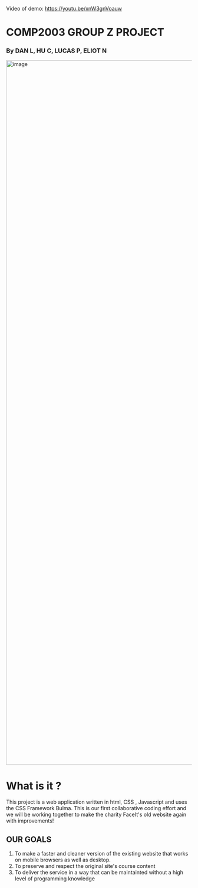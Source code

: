 Video of demo:
https://youtu.be/xnW3gnVoauw

# COMP2003 GROUP Z PROJECT #

### By DAN L, HU C, LUCAS P, ELIOT N ###


<img width="1912" alt="image" src="https://user-images.githubusercontent.com/91668519/211835805-2ca49a0c-a769-43db-b2bb-02095fc968b2.png">

  
  # What is it ? #
 This project is a web application written in html, CSS , Javascript and uses the CSS Framework Bulma. This is our first collaborative coding effort and we will be working together to make the charity FaceIt's old website again with improvements!
 
 ## OUR GOALS ##
 1) To make a faster and cleaner version of the existing website that works on mobile browsers as well as desktop.
 2) To preserve and respect the original site's course content
 3) To deliver the service in a way that can be maintainted without a high level of programming knowledge 
 
 
